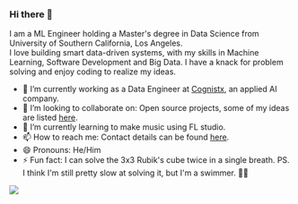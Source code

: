 ### Hi there 👋

I am a ML Engineer holding a Master's degree in Data Science from University of Southern California, Los Angeles.  
I love building smart data-driven systems, with my skills in Machine Learning, Software Development and Big Data. I have a knack for problem solving and enjoy coding to realize my ideas. 

- 🔭 I’m currently working as a Data Engineer at [Cognistx](https://www.cognistx.com/), an applied AI company.
- 👯 I’m looking to collaborate on: Open source projects, some of my ideas are listed [here](https://github.com/tanaysh7?tab=projects).
- 🌱 I’m currently learning to make music using FL studio.
- 📫 How to reach me: Contact details can be found [here](https://tanay.page.link/me).
- 😄 Pronouns: He/Him
- ⚡ Fun fact: I can solve the 3x3 Rubik's cube twice in a single breath. PS. I think I'm still pretty slow at solving it, but I'm a swimmer. :man_shrugging:  

![](https://komarev.com/ghpvc/?username=tanaysh7&style=flat-square)
<!--
**

To Add:

- 🤔 I’m looking for help with ...
- 💬 Ask me about ...

-->
